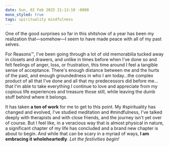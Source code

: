 ```yaml
---
date: Sun, 02 Feb 2025 21:13:10 -0800
mono_styled: true
tags: spirituality mindfulness
---
```


One of the good surprises so far in this shitshow of a year has been my realization that—somehow—I seem to have made peace with all of my past selves.

For Reasons™, I've been going through a lot of old memorabilia tucked away in closets and drawers, and unlike in times before when I've done so and felt feelings of anger, loss, or frustration, this time around I feel a tangible sense of acceptance. There's enough distance between me and the hurts of the past, and enough groundedness in who I am today…the complex product of all that I've done and all that my predecessors did before me…that I'm able to take everything I continue to love and appreciate from my copious life experiences and treasure those still, while leaving the dumb stuff behind where it belongs.

It has taken **a ton of work** for me to get to this point. My #spirituality has changed and evolved, I've studied meditation and #mindfulness, I've talked deeply with therapists and with close friends, and the journey isn't yet over of course. But I feel like, in a veracious way that is almost physical in nature, a significant chapter of my life has concluded and a brand new chapter is about to begin. And while that can be scary in a myriad of ways, **I am embracing it wholeheartedly**. _Let the festivities begin!_


